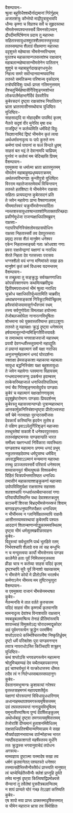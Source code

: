 वैशम्पायनः-  
श्रुत्वा बहुविधैश्शब्दैर्नाद्यमानां गिरेर्गुहाम्  
अजातशत्रुः कौन्तेयो माद्रीपुत्रावुभावपि  
धौम्यः कृष्णा च विप्राश्च सर्वे च सुहृदस्तथा  
भीमसेनमपश्यन्तस्सर्वे विमनसोऽभवन्  
द्रौपदीमार्ष्टिषेणाय प्रदाय तु महारथाः  
सहितास्सायुधाश्शूराश्शैलमारुरुहुस्तदा  
ततस्सम्प्राप्य शैलाग्रं वीक्षमाणा महारथाः  
ददृशुस्ते महेष्वासा भीमसेनमरिन्दमम्  
पुरतश्च महाकायान्गतसत्त्वांश्च राक्षसान्  
महाबलान्महेष्वासान्भीमसेनेन पातितान्  
शुशुभे स महाबाहुर्गदाखड्गधनुर्धरः  
निहत्य समरे सर्वान्दानवान्मघवानिव  
ततस्ते समतिक्रम्य परिष्वज्य वृकोदरम्  
तत्रोपविविशुः पार्थाः प्राप्ता गतिमनुत्तमाम्  
तैश्चतुर्भिर्महेष्वासैर्गिरिशृङ्गमशोभत  
लोकपालैर्महाभागैर्दिवं देववरैरिव  
कुबेरसदनं दृष्ट्वा राक्षसांश्च निपातितान्  
भ्राता भ्रातरमासीनमथोवाच युधिष्ठिरः  
युधिष्ठिरः-  
साहसाद्यदि वा मोहाद्बीम पापमिदं कृतम्  
नैतत्ते सदृशं वीर मुनेरिव मृषा वचः  
राजद्विष्टं न कर्तव्यमिति धर्मविदो विदुः  
त्रिदशानामिदं द्विष्टं भीमसेन कृतं त्वया  
अर्थधर्मावनादृत्य यः पापे कुरुते मनः  
कर्मणां पार्थ पापानां स फलं विन्दते ध्रुवम्  
साहसं बत भद्रं ते देवानामपि चाप्रियम्  
पुनरेवं न कर्तव्यं मम चेदिच्छसि प्रियम्  
वैशम्पायनः-  
एवमुक्त्वा स धर्मात्मा भ्राता भ्रातरमुत्तमम्  
भीमसेनं महाबाहुमप्रधृष्यपराक्रमम्  
अर्थतत्त्वविभागज्ञः कुन्तीपुत्रो युधिष्ठिरः  
विरराम महातेजास्तमेवार्थं विचिन्तयन्  
ततस्ते हतशिष्टा ये भीमसेनेन राक्षसाः  
सहिताः प्रत्यपद्यन्त कुबेरसदनं प्रति  
ते जवेन महावेगाः प्राप्य वैश्रवणालयम्  
भीममार्तस्वरं चक्रुर्भीमसेनभयार्दिताः  
न्यस्तशस्त्रायुधाश्श्रान्ताश्शोणिताक्तपरिच्छदाः  
प्रकीर्णमूर्धजा राजन्यक्षाधिपतिमब्रुवन्  
राक्षसाः-  
गदापरिघनिस्त्रिंशतोमरप्रासयोधिनः  
राक्षसा निहतास्सर्वे तव देवपुरस्सराः  
प्रमृद्य तरसा शैलं मानुषेण धनेश्वर  
एकेन निहतास्सङ्ख्ये गताः क्रोधवशा गणाः  
प्रवरा राक्षसेन्द्राणां यक्षाणां च नराधिप  
शेरते निहता देव गतसत्त्वाः परासवः  
भग्नश्शैलो वयं भग्ना मणिमांस्ते सखा हतः  
मानुषेणं कृतं कर्म विधत्स्व यदनन्तरम्  
वैशम्पायनः-  
स तच्छ्रुत्वा तु सङ्क्रुद्धः सर्वयक्षगणाधिपः  
कोपसंरक्तनयनः कथमित्यब्रवीद्वचः  
द्वितीयमपराध्यन्तं भीमं श्रुत्वा नराधिप  
चुक्रोध यक्षाधिपतिर्युध्यतामिति चाब्रवीत्  
अथाभ्रघनसङ्काशं गिरिकूटमिवोच्छ्रितम्  
हयैस्संयोजयामासुर्गर्न्धैरुत्तमं रथम्  
तस्य सर्वगुणोपेता विमलाक्षा हयोत्तमाः  
तेजोबलजवोपेता नानारत्नविभूषिताः  
शोभमाना रथे युक्तास्तरिष्यन्त इवाऽऽशुगाः  
ततस्ते तु महायक्षाः क्रुद्धं दृष्ट्वा धनेश्वरम्  
हर्षयामासुरन्योन्यमिङ्गितैर्विजयावहैः  
स तमास्थाय भगवान्राजराजो महारथम्  
प्रययौ देवगन्धर्वैस्स्तूयमानो महाद्युतिः  
तं प्रयान्तं महात्मानं सर्वे यक्षा नराधिप  
अनुजग्मुर्महात्मानं धनदं घोरदर्शनाः  
रक्ताक्षा हेमसङ्काशा महाकाया महाबलाः  
सायुधा बद्धनिस्त्रिंशा यक्षा बहुशतायुधाः  
ते जवेन महावेगाः प्लवमाना विहायसम्  
गन्धमादनमाजग्मुः प्रकर्षन्त इवाम्बरम्  
तत्केसरिमहाजालं धनाधिपतिपालितम्  
रम्यं चैव गिरेश्शृङ्गमासेदुर्यत्र पाण्डवाः  
कुबेरं च महात्मानं यक्षरक्षोगणावृतम्  
ददृशुर्हृष्टरोमाणः पाण्डवाः प्रियदर्शनम्  
कुबेरस्तु महासत्त्वान्पाण्डोः पुत्रान्महारथान्  
आत्तकार्मुकनिस्त्रिंशान्दृष्ट्वा प्रीतोऽभवत्तदा  
सर्वे चेमे नरव्याघ्राः पुरन्दरसमौजसः  
देवकार्यं करिष्यन्ति हृदयेन तुतोष ह  
ते पक्षिण इवाऽऽपेतुर्गिरिशृङ्गं महाजवाः  
तस्थुस्तेषां सकाशे वै धनेश्वरपुरस्सराः  
ततस्संहृष्टमनसः पाण्डवान्प्रति भारत  
समीक्ष्य यक्षगन्धर्वा निर्विकारा व्यवस्थिताः  
पाण्डवाश्च महात्मानः प्रणम्य धनदं प्रभुम्  
नकुलस्सहदेवश्च धर्मपुत्रश्च धर्मवित्  
अपराद्धमिवाऽऽत्मानं मन्यमाना महारथाः  
तस्थुः प्राञ्जलयस्सर्वे परिवार्य धनेश्वरम्  
शय्यासनयुतं श्रीमत्पुष्पकं विश्वकर्मणा  
विहितं चित्रपर्यन्तमातिष्ठत धनाधिपः  
तमासीनं महाकायाश्शङ्कुकर्णा महाजवाः  
उपोपविविशुर्यक्षा राक्षसाश्च सहस्रशः  
शतशश्चापि गन्धर्वास्तथैवाप्सरसां गणाः  
परिवार्योपतिष्ठन्ति यथा देवाश्शतक्रतुम्  
काञ्चनीं शिरसा बिभ्रद्भीमसेनस्स्रजं शिवाम्  
बाणखड्गधनुष्पाणिरुदैक्षत धनाधिपम्  
न भीर्भीमस्य न ग्लानिर्विक्षतस्यापि राक्षसैः  
आसीत्तस्यामवस्थायां कुबेरमपि पश्यतः  
आददानं शितान्बाणान्योद्धुकाममवस्थितम्  
दृष्ट्वा भीमं धर्मसुतमब्रवीन्नरवाहनः  
कुबेरः-  
विदुस्त्वां सर्वभूतानि पार्थ भूतहिते रतम्  
निर्भयश्चापि शैलाग्रे वस त्वं सह बन्धुभिः  
न च मन्युस्त्वया कार्यो भीमसेनस्य पाण्डव  
कालेनैते हताः पूर्वं निमित्तमनुजस्तव  
व्रीडा चात्र न कर्तव्या साहसं यदिदं कृतम्  
दृष्टश्चापि सुरैः पूर्वं विनाशो यक्षरक्षसाम्  
न भीमसेने कोपो मे प्रीतोऽस्मि भरतर्षभ  
कर्मणाऽनेन भीमस्य मम तुष्टिरभूत्पुरा  
वैशम्पायनः-  
स एवमुक्त्वा राजानं भीमसेनमभाषत  
कुबेरः-  
नैतन्मनसि मे तात वर्तते कुरुसत्तम  
यदिदं साहसं भीम कृष्णार्थे कृतवानसि  
मामनादृत्य देवांश्च विनाशयति राक्षसान्  
स्वबाहुबलमाश्रित्य तेनाहं प्रीतिमांस्त्वयि  
शापाच्चाहं विमुक्तोऽद्य घोरादस्माद्वृकोदर  
अहं पूर्वमगस्त्येन क्रुद्धेन परमर्षिणा  
शप्तोऽपराधे कस्मिंश्चित्तस्यैषा निष्कृतिर्ध्रुवम्  
दृष्टो धर्मे परिक्लेशः पुरा पाण्डवनन्दन  
तवात्र नापराधोऽस्ति किञ्चिदपि शत्रुहन्  
युधिष्ठिरः-  
कथं शप्तोऽसि भगवन्नगस्त्येन महात्मना  
श्रोतुमिच्छाम्यहं देव यथैतच्छापकारणम्  
इदं चाश्चर्यभूतं मे यत्क्रोधात्तस्य धीमतः  
तदैव त्वं न निर्दग्धस्सबलस्सपदानुगः  
कुबेरः-  
देवतानामभून्मन्त्रः कुशावत्यां नरेश्वर  
वृतस्तत्राहमगमं महापद्मशतैर्वृतः  
यक्षाणां घोररूपाणां विविधायुधधारिणाम्  
अध्वन्यहमथापश्यमगस्त्यमृषिसत्तमम्  
उग्रं तपस्तपस्यन्तं नानाद्रुमविभूषितम्  
यमुनातीरमाश्रित्य पुण्यं देवर्षिसङ्कुलम्  
अथोर्ध्वबाहुं दृष्ट्वा तमगस्त्यमृषिसत्तमम्  
तेजोराशिं दीप्यमानं हुताशनमिवैधितम्  
राक्षसाधिपतिश्श्रीमान्मणिमान्नाम मे सखा  
मौर्ख्यादज्ञानभावाच्च दर्पान्मोहाच्च भारत  
न्यष्ठीवदाकाशगतो महर्षेस्तस्य मूर्धनि  
ततः क्रुद्धस्स भगवानुवाचेदं तपोधनः  
अगस्त्यः-  
मामवज्ञाय दुष्टात्मा यस्मादेष सखा तव  
धर्षणं कृतवानेतत् पश्यतस्ते धनेश्वर  
तस्मात्सहैभिस्सैन्यैस्तैर्वधं प्राप्स्यति मानुषात्  
त्वं चाप्येभिर्हतैस्सैन्यैः क्लेशं प्राप्नुहि दुर्मते  
तमेव मानुषं दृष्ट्वा किल्विषाद्विप्रमोक्ष्यसे  
सैन्यानां तु तवैतेषां पुत्रपौत्रबलान्वितम्  
न शापं प्राप्यते घोरं गच्छ तेऽऽज्ञां करिष्यति  
कुबेरः-  
एष शापो मया प्राप्तः प्राक्तस्मादृषिसत्तमात्  
स भीमेन महाराज भ्रात्रा तव विमोक्षितः  

